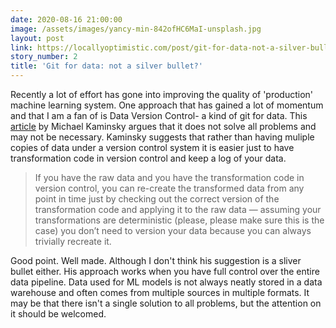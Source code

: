 ```yaml
---
date: 2020-08-16 21:00:00
image: /assets/images/yancy-min-842ofHC6MaI-unsplash.jpg
layout: post
link: https://locallyoptimistic.com/post/git-for-data-not-a-silver-bullet/
story_number: 2
title: 'Git for data: not a silver bullet?'
---
```


Recently a lot of effort has gone into improving the quality of 'production' machine learning system. One approach that has gained a lot of momentum and that I am a fan of is Data Version Control- a kind of git for data. This [article](https://locallyoptimistic.com/post/git-for-data-not-a-silver-bullet/) by Michael Kaminsky argues that it does not solve all problems and may not be necessary. Kaminsky suggests that rather than having muliple copies of data under a version control system it is easier just to have transformation code in version control and keep a log of your data.

> If you have the raw data and you have the transformation code in version control, you can re-create the transformed data from any point in time just by checking out the correct version of the transformation code and applying it to the raw data — assuming your transformations are deterministic (please, please make sure this is the case) you don’t need to version your data because you can always trivially recreate it.

Good point. Well made. Although I don't think his suggestion is a sliver bullet either. His approach works when you have full control over the entire data pipeline. Data used for ML models is not always neatly stored in a data warehouse and often comes from multiple sources in multiple formats. It may be that there isn't a single solution to all problems, but the attention on it should be welcomed.

